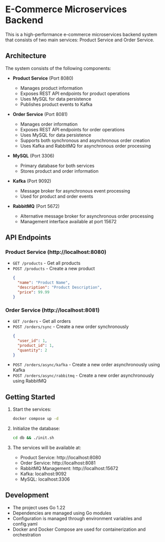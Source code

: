 # E-Commerce Microservices Backend

This is a high-performance e-commerce microservices backend system that consists of two main services: Product Service and Order Service.

## Architecture

The system consists of the following components:

- **Product Service** (Port 8080)
  - Manages product information
  - Exposes REST API endpoints for product operations
  - Uses MySQL for data persistence
  - Publishes product events to Kafka

- **Order Service** (Port 8081)
  - Manages order information
  - Exposes REST API endpoints for order operations
  - Uses MySQL for data persistence
  - Supports both synchronous and asynchronous order creation
  - Uses Kafka and RabbitMQ for asynchronous order processing

- **MySQL** (Port 3306)
  - Primary database for both services
  - Stores product and order information

- **Kafka** (Port 9092)
  - Message broker for asynchronous event processing
  - Used for product and order events

- **RabbitMQ** (Port 5672)
  - Alternative message broker for asynchronous order processing
  - Management interface available at port 15672

## API Endpoints

### Product Service (http://localhost:8080)

- `GET /products` - Get all products
- `POST /products` - Create a new product
  ```json
  {
    "name": "Product Name",
    "description": "Product Description",
    "price": 99.99
  }
  ```

### Order Service (http://localhost:8081)

- `GET /orders` - Get all orders
- `POST /orders/sync` - Create a new order synchronously
  ```json
  {
    "user_id": 1,
    "product_id": 1,
    "quantity": 2
  }
  ```
- `POST /orders/async/kafka` - Create a new order asynchronously using Kafka
- `POST /orders/async/rabbitmq` - Create a new order asynchronously using RabbitMQ

## Getting Started

1. Start the services:
   ```bash
   docker compose up -d
   ```

2. Initialize the database:
   ```bash
   cd db && ./init.sh
   ```

3. The services will be available at:
   - Product Service: http://localhost:8080
   - Order Service: http://localhost:8081
   - RabbitMQ Management: http://localhost:15672
   - Kafka: localhost:9092
   - MySQL: localhost:3306

## Development

- The project uses Go 1.22
- Dependencies are managed using Go modules
- Configuration is managed through environment variables and config.yaml
- Docker and Docker Compose are used for containerization and orchestration 